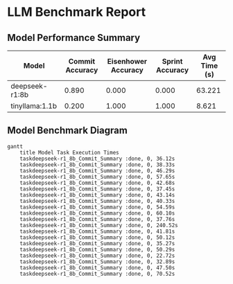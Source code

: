 # LLM Benchmark Report

## Model Performance Summary

| Model | Commit Accuracy | Eisenhower Accuracy | Sprint Accuracy | Avg Time (s) |
|-------|----------------|------------------|----------------|--------------|
| deepseek-r1:8b | 0.890 | 0.000 | 0.000 | 63.221 |
| tinyllama:1.1b | 0.200 | 1.000 | 1.000 | 8.621 |

## Model Benchmark Diagram
```mermaid
gantt
    title Model Task Execution Times
    taskdeepseek-r1_8b_Commit_Summary :done, 0, 36.12s
    taskdeepseek-r1_8b_Commit_Summary :done, 0, 38.33s
    taskdeepseek-r1_8b_Commit_Summary :done, 0, 46.29s
    taskdeepseek-r1_8b_Commit_Summary :done, 0, 57.65s
    taskdeepseek-r1_8b_Commit_Summary :done, 0, 42.68s
    taskdeepseek-r1_8b_Commit_Summary :done, 0, 37.45s
    taskdeepseek-r1_8b_Commit_Summary :done, 0, 43.14s
    taskdeepseek-r1_8b_Commit_Summary :done, 0, 40.33s
    taskdeepseek-r1_8b_Commit_Summary :done, 0, 54.59s
    taskdeepseek-r1_8b_Commit_Summary :done, 0, 60.10s
    taskdeepseek-r1_8b_Commit_Summary :done, 0, 37.76s
    taskdeepseek-r1_8b_Commit_Summary :done, 0, 240.52s
    taskdeepseek-r1_8b_Commit_Summary :done, 0, 41.81s
    taskdeepseek-r1_8b_Commit_Summary :done, 0, 50.12s
    taskdeepseek-r1_8b_Commit_Summary :done, 0, 35.27s
    taskdeepseek-r1_8b_Commit_Summary :done, 0, 50.29s
    taskdeepseek-r1_8b_Commit_Summary :done, 0, 22.72s
    taskdeepseek-r1_8b_Commit_Summary :done, 0, 32.89s
    taskdeepseek-r1_8b_Commit_Summary :done, 0, 47.50s
    taskdeepseek-r1_8b_Commit_Summary :done, 0, 70.52s
```
